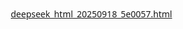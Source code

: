 
[deepseek_html_20250918_5e0057.html](https://github.com/user-attachments/files/22415007/deepseek_html_20250918_5e0057.html)
<!DOCTYPE html>
<html lang="tr">
<head>
    <meta charset="UTF-8">
    <meta name="viewport" content="width=device-width, initial-scale=1.0">
    <title>Yapım Aşamasında</title>
    <link rel="stylesheet" href="https://cdnjs.cloudflare.com/ajax/libs/font-awesome/6.4.0/css/all.min.css">
    <style>
        * {
            margin: 0;
            padding: 0;
            box-sizing: border-box;
            font-family: 'Segoe UI', Tahoma, Geneva, Verdana, sans-serif;
        }
        
        body {
            background: linear-gradient(135deg, #667eea 0%, #764ba2 100%);
            color: white;
            min-height: 100vh;
            display: flex;
            justify-content: center;
            align-items: center;
            text-align: center;
            padding: 20px;
        }
        
        .container {
            max-width: 600px;
            background: rgba(255, 255, 255, 0.1);
            backdrop-filter: blur(10px);
            border-radius: 20px;
            padding: 40px;
            box-shadow: 0 10px 30px rgba(0, 0, 0, 0.2);
            border: 1px solid rgba
